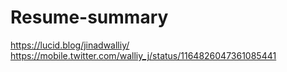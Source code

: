 # Resume-summary
https://lucid.blog/jinadwalliy/
https://mobile.twitter.com/walliy_j/status/1164826047361085441





































































































